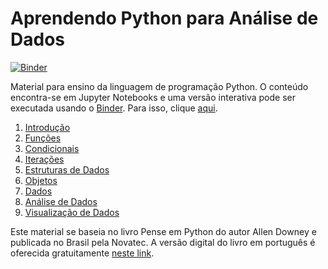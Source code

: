 # Aprendendo Python para Análise de Dados

[![Binder](https://mybinder.org/badge_logo.svg)](https://mybinder.org/v2/gh/gabraganca/aprendendo_python/master)


Material para ensino da linguagem de programação Python. O conteúdo encontra-se
em Jupyter Notebooks e uma versão interativa pode ser executada usando o
[Binder][mybinder]. Para isso, clique [aqui][repo-binder].

1. [Introdução](https://github.com/gabraganca/aprendendo_python/blob/master/01-Introdu%C3%A7%C3%A3o.ipynb)
1. [Funções](https://github.com/gabraganca/aprendendo_python/blob/master/02-Fun%C3%A7%C3%B5es.ipynb)
1. [Condicionais](https://github.com/gabraganca/aprendendo_python/blob/master/03-Condicionais.ipynb)
1. [Iterações](https://github.com/gabraganca/aprendendo_python/blob/master/04-Itera%C3%A7%C3%B5es.ipynb)
1. [Estruturas de Dados](https://github.com/gabraganca/aprendendo_python/blob/master/05-estruturas_de_dados.ipynb)
1. [Objetos](https://github.com/gabraganca/aprendendo_python/blob/master/06-Objetos.ipynb)
1. [Dados](https://github.com/gabraganca/aprendendo_python/blob/master/07-Dados.ipynb)
1. [Análise de Dados](https://github.com/gabraganca/aprendendo_python/blob/master/08-An%C3%A1lise%20de%20Dados.ipynb)
1. [Visualização de Dados](https://github.com/gabraganca/aprendendo_python/blob/master/09-Visualiza%C3%A7%C3%A3o%20de%20Dados.ipynb)


Este material se baseia no livro Pense em Python do autor Allen Downey e
publicada no Brasil pela Novatec. A versão digital do livro em português
é oferecida gratuitamente [neste link][pense-python].


[mybinder]: https://mybinder.org/
[repo-binder]: https://mybinder.org/v2/gh/gabraganca/aprendendo_python/master
[pense-python]: https://penseallen.github.io/PensePython2e/
